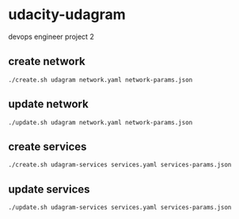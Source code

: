 # udacity-udagram

devops engineer project 2

## create network

```
./create.sh udagram network.yaml network-params.json
```

## update network

```
./update.sh udagram network.yaml network-params.json
```

## create services

```
./create.sh udagram-services services.yaml services-params.json
```

## update services

```
./update.sh udagram-services services.yaml services-params.json
```
